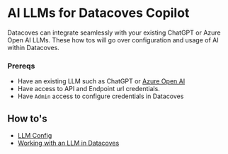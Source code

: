 # AI LLMs for Datacoves Copilot
Datacoves can integrate seamlessly with your existing ChatGPT or Azure Open AI LLMs. These how tos will go over configuration and usage of AI within Datacoves.

### Prereqs
- Have an existing LLM such as ChatGPT or [Azure Open AI](https://learn.microsoft.com/en-us/azure/ai-services/openai/assistants-quickstart?tabs=command-line%2Ckeyless%2Ctypescript-keyless&pivots=ai-foundry-portal)
- Have access to API and Endpoint url credentials.
- Have `Admin` access to configure credentials in Datacoves

## How to's

- [LLM Config](/how-tos/vscode/datacoves-copilot/llm-config.md)
- [Working with an LLM in Datacoves](/how-tos/vscode/datacoves-copilot/llm.md)
